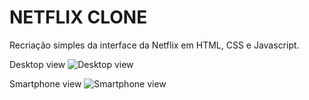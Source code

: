 # NETFLIX CLONE
Recriação simples da interface da Netflix em HTML, CSS e Javascript.

Desktop view
![Desktop view](https://github.com/Ana-Epping/Netflix-clone/blob/main/img/desktop-view.png)

Smartphone view
![Smartphone view](https://github.com/Ana-Epping/Netflix-clone/blob/main/img/smartphone-view.png)